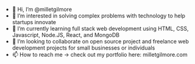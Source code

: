 - 👋 Hi, I’m @milletgilmore
- 👀 I’m interested in solving complex problems with technology to help startups innovate
- 🌱 I’m currently learning full stack web development using HTML, CSS, Javascript, Node.JS, React, and MongoDB
- 💞️ I’m looking to collaborate on open source project and freelance web development projects for small businesses or individuals
- 📫 How to reach me -> check out my portfolio here: milletgilmore.com

<!---
milletgilmore/milletgilmore is a ✨ special ✨ repository because its `README.md` (this file) appears on your GitHub profile.
You can click the Preview link to take a look at your changes.
--->
